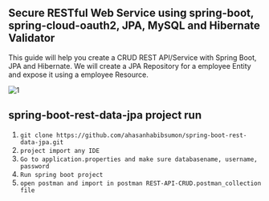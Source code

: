 ## Secure RESTful Web Service using spring-boot, spring-cloud-oauth2, JPA, MySQL and Hibernate Validator
This guide will help you create a CRUD REST API/Service with Spring Boot, JPA and Hibernate. We will create a JPA Repository for a employee Entity and expose it using a employee Resource.



![1](https://user-images.githubusercontent.com/31319842/99893591-9d003b80-2cab-11eb-9f06-1d5a785c775b.png)


##  spring-boot-rest-data-jpa project run
1. `git clone https://github.com/ahasanhabibsumon/spring-boot-rest-data-jpa.git`
2. `project import any IDE`
3. `Go to application.properties and make sure databasename, username, password`
4. `Run spring boot project`
5. `open postman and import in postman REST-API-CRUD.postman_collection file `


